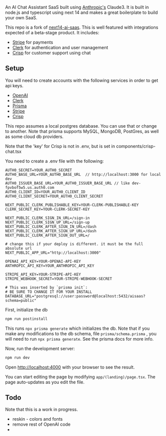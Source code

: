 An AI Chat Assistant SaaS built using [Anthropic's](https://www.anthropic.com/) 
Claude3. It is built in node.js and typescript using next 14 and makes a great 
boilerplate to build your own SaaS.

This repo is a fork of [next14-ai-saas](https://github.com/johnscode/next14-ai-saas). This is well featured
with integrations expected of a beta-stage product. It includes:
- [Stripe](https://stripe.com/) for payments
- [Clerk](https://clerk.com/) for authentication and user management
- [Crisp](https://crisp.chat/en/) for customer support using chat

## Setup

You will need to create accounts with the following services in order to get api keys.

- [OpenAI](https://openai.com/)
- [Clerk](https://clerk.com/)
- [Prisma](https://www.prisma.io/)
- [Stripe](https://stripe.com/)
- [Crisp](https://crisp.chat/en/)

This repo assumes a local postgres database. You can use that or change to another. 
Note that prisma supports MySQL, MongoDB, PostGres, as well as some cloud db providers.

Note that the 'key' for Crisp is not in .env, but is set in components/crisp-chat.tsx

You need to create a .env file with the following:
```shell
AUTH0_SECRET=YOUR_AUTH0_SECRET
AUTH0_BASE_URL=YOUR_AUTH0_BASE_URL  // http://localhost:3000 for local dev
AUTH0_ISSUER_BASE_URL=YOUR_AUTH0_ISSUER_BASE_URL // like dev-fpvbof5w5.us.auth0.com
AUTH0_CLIENT_ID=YOUR_AUTH0_CLIENT_ID
AUTH0_CLIENT_SECRET=YOUR_AUTH0_CLIENT_SECRET

NEXT_PUBLIC_CLERK_PUBLISHABLE_KEY=YOUR-CLERK-PUBLISHABLE-KEY
CLERK_SECRET_KEY=YOUR-CLERK-SECRET-KEY

NEXT_PUBLIC_CLERK_SIGN_IN_URL=/sign-in
NEXT_PUBLIC_CLERK_SIGN_UP_URL=/sign-up
NEXT_PUBLIC_CLERK_AFTER_SIGN_IN_URL=/dash
NEXT_PUBLIC_CLERK_AFTER_SIGN_UP_URL=/dash
NEXT_PUBLIC_CLERK_AFTER_SIGN_OUT_URL=/

# change this if your deploy is different. it must be the full absolute url
NEXT_PUBLIC_APP_URL="http://localhost:3000"

OPENAI_API_KEY=YOUR-OPENAI-API-KEY
ANTHROPIC_API_KEY=YOUR_ANTHROPIC_API_KEY

STRIPE_API_KEY=YOUR-STRIPE-API-KEY
STRIPE_WEBHOOK_SECRET=YOUR-STRIPE-WEBHOOK-SECRET

# This was inserted by `prisma init`:
# BE SURE TO CHANGE IT FOR YOUR INSTALL
DATABASE_URL="postgresql://user:password@localhost:5432/aisaas?schema=public"
```
First, initialize the db

```bash
npm run postinstall
```
This runs `npx prisma generate` which initializes the db. Note that if you make any 
modifications to the db schema, file `prisma/schema.prisma` , you will need to run
`npx prisma generate`. See the pris[](https://www.prisma.io/docs)ma docs for more info.

Now, run the development server:

```bash
npm run dev
```

Open [http://localhost:4000](http://localhost:3000) with your browser to see the result.

You can start editing the page by modifying `app/(landing)/page.tsx`. The page auto-updates as you edit the file.

## Todo
Note that this is a work in progress. 

- reskin - colors and fonts
- remove rest of OpenAI code
- 




